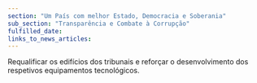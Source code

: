 ```yaml
---
section: "Um País com melhor Estado, Democracia e Soberania"
sub_section: "Transparência e Combate à Corrupção"
fulfilled_date:
links_to_news_articles:
---
```


Requalificar os edifícios dos tribunais e reforçar o desenvolvimento dos respetivos equipamentos tecnológicos.